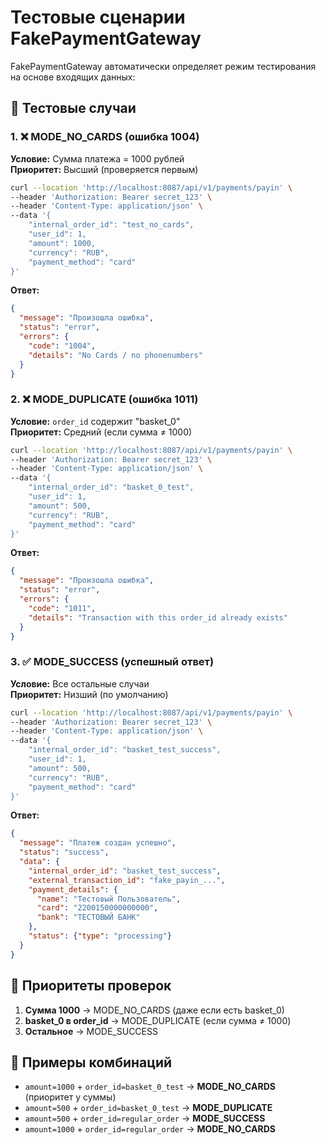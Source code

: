 # Тестовые сценарии FakePaymentGateway

FakePaymentGateway автоматически определяет режим тестирования на основе входящих данных:

## 🧪 Тестовые случаи

### 1. ❌ MODE_NO_CARDS (ошибка 1004)
**Условие:** Сумма платежа = 1000 рублей  
**Приоритет:** Высший (проверяется первым)

```bash
curl --location 'http://localhost:8087/api/v1/payments/payin' \
--header 'Authorization: Bearer secret_123' \
--header 'Content-Type: application/json' \
--data '{
    "internal_order_id": "test_no_cards",
    "user_id": 1,
    "amount": 1000,
    "currency": "RUB",
    "payment_method": "card"
}'
```

**Ответ:**
```json
{
  "message": "Произошла ошибка",
  "status": "error",
  "errors": {
    "code": "1004",
    "details": "No Cards / no phonenumbers"
  }
}
```

### 2. ❌ MODE_DUPLICATE (ошибка 1011)
**Условие:** `order_id` содержит "basket_0"  
**Приоритет:** Средний (если сумма ≠ 1000)

```bash
curl --location 'http://localhost:8087/api/v1/payments/payin' \
--header 'Authorization: Bearer secret_123' \
--header 'Content-Type: application/json' \
--data '{
    "internal_order_id": "basket_0_test",
    "user_id": 1,
    "amount": 500,
    "currency": "RUB",
    "payment_method": "card"
}'
```

**Ответ:**
```json
{
  "message": "Произошла ошибка", 
  "status": "error",
  "errors": {
    "code": "1011",
    "details": "Transaction with this order_id already exists"
  }
}
```

### 3. ✅ MODE_SUCCESS (успешный ответ)
**Условие:** Все остальные случаи  
**Приоритет:** Низший (по умолчанию)

```bash
curl --location 'http://localhost:8087/api/v1/payments/payin' \
--header 'Authorization: Bearer secret_123' \
--header 'Content-Type: application/json' \
--data '{
    "internal_order_id": "basket_test_success",
    "user_id": 1,
    "amount": 500,
    "currency": "RUB", 
    "payment_method": "card"
}'
```

**Ответ:**
```json
{
  "message": "Платеж создан успешно",
  "status": "success",
  "data": {
    "internal_order_id": "basket_test_success",
    "external_transaction_id": "fake_payin_...",
    "payment_details": {
      "name": "Тестовый Пользователь",
      "card": "2200150000000000", 
      "bank": "ТЕСТОВЫЙ БАНК"
    },
    "status": {"type": "processing"}
  }
}
```

## 🎯 Приоритеты проверок

1. **Сумма 1000** → MODE_NO_CARDS (даже если есть basket_0)
2. **basket_0 в order_id** → MODE_DUPLICATE (если сумма ≠ 1000)
3. **Остальное** → MODE_SUCCESS

## 📝 Примеры комбинаций

- `amount=1000` + `order_id=basket_0_test` → **MODE_NO_CARDS** (приоритет у суммы)
- `amount=500` + `order_id=basket_0_test` → **MODE_DUPLICATE**
- `amount=500` + `order_id=regular_order` → **MODE_SUCCESS**
- `amount=1000` + `order_id=regular_order` → **MODE_NO_CARDS**
